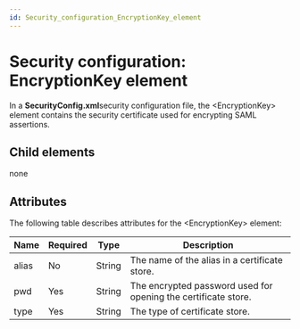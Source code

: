 ```yaml
---
id: Security_configuration_EncryptionKey_element
---
```


# Security configuration: EncryptionKey element

In a **SecurityConfig.xml**security configuration file, the \<EncryptionKey> element contains the security certificate used for encrypting SAML assertions.

## Child elements

none

## Attributes

The following table describes attributes for the \<EncryptionKey> element:

|**Name**|**Required**|**Type**|**Description**|
|--------|--------|--------|--------|
|alias   |No      |String  |The name of the alias in a certificate store.|
|pwd     |Yes     |String  |The encrypted password used for opening the certificate store.|
|type    |Yes     |String  |The type of certificate store.|